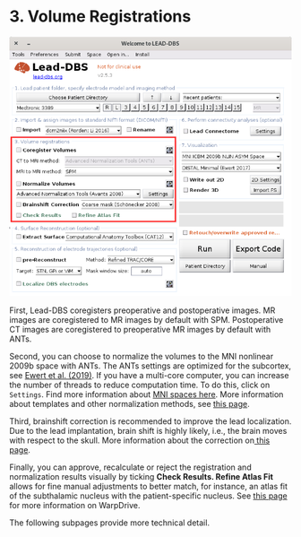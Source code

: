 # 3. Volume Registrations

![](<../../.gitbook/assets/lead-dbs-registration.png>)

First, Lead-DBS coregisters preoperative and postoperative images. MR images are coregistered to MR images by default with SPM. Postoperative CT images are coregistered to preoperative MR images by default with ANTs.

Second, you can choose to normalize the volumes to the MNI nonlinear 2009b space with ANTs. The ANTs settings are optimized for the subcortex, see [Ewert et al. (2019)](https://doi.org/10.1016/j.neuroimage.2018.09.061). If you have a multi-core computer, you can increase the number of threads to reduce computation time. To do this, click on `Settings`. Find more information about [MNI spaces here](https://www.lead-dbs.org/about-the-mni-spaces/). More information about templates and other normalization methods, see [this page](normalization-of-images.md).

Third, brainshift correction is recommended to improve the lead localization. Due to the lead implantation, brain shift is highly likely, i.e., the brain moves with respect to the skull. More information about the correction on[ this page](subcortical-refine-post-to-pre-transforms.md).

Finally, you can approve, recalculate or reject the registration and normalization results visually by ticking **Check Results. Refine Atlas Fit** allows for fine manual adjustments to better match, for instance, an atlas fit of the subthalamic nucleus with the patient-specific nucleus. See [this page](refine-atlas-fit-with-warpdrive.md) for more information on WarpDrive.

The following subpages provide more technical detail.
